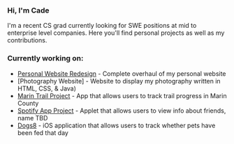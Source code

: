 ### Hi, I'm Cade

I'm a recent CS grad currently looking for SWE positions at mid to enterprise level companies. Here you'll find personal projects as well as my contributions. 

### Currently working on:

- [Personal Website Redesign](https://github.com/cadesmith/PortfolioSite) - Complete overhaul of my personal website
- [Photography Website] - Website to display my photography written in HTML, CSS, & Java)
- [Marin Trail Project](https://github.com/MarinTrailProject) - App that allows users to track trail progress in Marin County
- [Spotify App Project](https://github.com/cadesmith/SpotifyAppProject) - Applet that allows users to view info about friends, name TBD
- [Dogs8](https://github.com/cadesmith/dogs8) - iOS application that allows users to track whether pets have been fed that day
